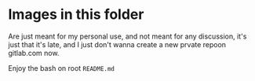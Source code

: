 # Images in this folder

Are just meant for my personal use, and not meant for any discussion, it's just that it's late, and I just don't wanna create a new prvate repoon gitlab.com now.

Enjoy the bash on root `README.md`
